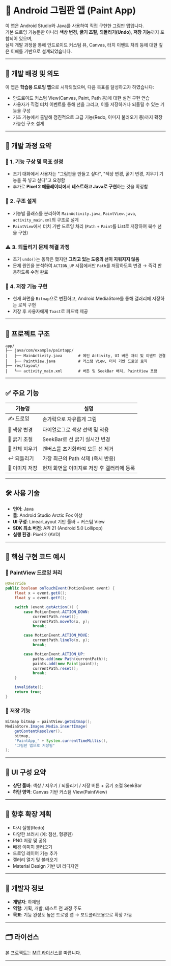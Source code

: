 # 🎨 Android 그림판 앱 (Paint App)

이 앱은 Android Studio와 Java를 사용하여 직접 구현한 그림판 앱입니다.  
기본 드로잉 기능뿐만 아니라 **색상 변경**, **굵기 조절**, **되돌리기(Undo)**, **저장 기능**까지 포함되어 있으며,  
실제 개발 과정을 통해 안드로이드 커스텀 뷰, Canvas, 터치 이벤트 처리 등에 대한 깊은 이해를 기반으로 설계되었습니다.

---

## 📌 개발 배경 및 의도

이 앱은 **학습용 드로잉 앱**으로 시작되었으며, 다음 목표를 달성하고자 하였습니다:

- 안드로이드 커스텀 View(Canvas, Paint, Path 등)에 대한 실전 구현 연습
- 사용자가 직접 터치 이벤트를 통해 선을 그리고, 이를 저장하거나 되돌릴 수 있는 기능을 구성
- 기초 기능에서 출발해 점진적으로 고급 기능(Redo, 이미지 불러오기 등)까지 확장 가능한 구조 설계

---

## 💬 개발 과정 요약

### 🎯 1. 기능 구상 및 목표 설정
- 초기 대화에서 사용자는 "그림판을 만들고 싶다", "색상 변경, 굵기 변경, 지우기 기능을 꼭 넣고 싶다"고 요청함
- 추가로 **Pixel 2 에뮬레이터에서 테스트하고 Java로 구현**하는 것을 확정함

### 🧩 2. 구조 설계
- 기능별 클래스를 분리하여 `MainActivity.java`, `PaintView.java`, `activity_main.xml`의 구조로 설계
- `PaintView`에서 터치 기반 드로잉 처리 (`Path` + `Paint`를 List로 저장하여 복수 선을 구현)

### ⚠️ 3. 되돌리기 문제 해결 과정
- 초기 `undo()`는 동작은 했지만 **그리고 있는 도중의 선이 지워지지 않음**
- 문제 원인을 분석하여 `ACTION_UP` 시점에서만 `Path`를 저장하도록 변경 → 즉각 반응하도록 수정 완료

### 💾 4. 저장 기능 구현
- 현재 화면을 `Bitmap`으로 변환하고, Android MediaStore를 통해 갤러리에 저장하는 로직 구현
- 저장 후 사용자에게 `Toast`로 피드백 제공

---

## 📁 프로젝트 구조

```
app/
├── java/com/example/paintapp/
│   ├── MainActivity.java       # 메인 Activity, UI 버튼 처리 및 이벤트 연결
│   ├── PaintView.java          # 커스텀 View, 터치 기반 드로잉 로직
├── res/layout/
│   └── activity_main.xml       # 버튼 및 SeekBar 배치, PaintView 포함
```

---

## ✅ 주요 기능

| 기능명     | 설명 |
|------------|------|
| ✍️ 드로잉 | 손가락으로 자유롭게 그림 |
| 🎨 색상 변경 | 다이얼로그로 색상 선택 및 적용 |
| 📏 굵기 조절 | SeekBar로 선 굵기 실시간 변경 |
| 🧼 전체 지우기 | 캔버스를 초기화하여 모든 선 제거 |
| ↩️ 되돌리기 | 가장 최근의 Path 삭제 (즉시 반응) |
| 💾 이미지 저장 | 현재 화면을 이미지로 저장 후 갤러리에 등록 |

---

## 🛠 사용 기술

- **언어**: Java
- **툴**: Android Studio Arctic Fox 이상
- **UI 구성**: LinearLayout 기반 툴바 + 커스텀 View
- **SDK 최소 버전**: API 21 (Android 5.0 Lollipop)
- **실행 환경**: Pixel 2 (AVD)

---

## 🧠 핵심 구현 코드 예시

### 📌 PaintView 드로잉 처리

```java
@Override
public boolean onTouchEvent(MotionEvent event) {
    float x = event.getX();
    float y = event.getY();

    switch (event.getAction()) {
        case MotionEvent.ACTION_DOWN:
            currentPath.reset();
            currentPath.moveTo(x, y);
            break;

        case MotionEvent.ACTION_MOVE:
            currentPath.lineTo(x, y);
            break;

        case MotionEvent.ACTION_UP:
            paths.add(new Path(currentPath));
            paints.add(new Paint(paint));
            currentPath.reset();
            break;
    }

    invalidate();
    return true;
}
```

### 📌 저장 기능

```java
Bitmap bitmap = paintView.getBitmap();
MediaStore.Images.Media.insertImage(
    getContentResolver(),
    bitmap,
    "PaintApp_" + System.currentTimeMillis(),
    "그림판 앱으로 저장됨"
);
```

---

## 📱 UI 구성 요약

- **상단 툴바**: 색상 / 지우기 / 되돌리기 / 저장 버튼 + 굵기 조절 SeekBar
- **하단 영역**: Canvas 기반 커스텀 View(PaintView)

---

## 🔮 향후 확장 계획

- 다시 실행(Redo)
- 다양한 브러시 (예: 점선, 형광펜)
- PNG 저장 및 공유
- 배경 이미지 불러오기
- 드로잉 레이어 기능 추가
- 갤러리 열기 및 불러오기
- Material Design 기반 UI 리디자인

---

## 👤 개발자 정보

- **개발자**: 하재범
- **역할**: 기획, 개발, 테스트 전 과정 주도
- **목표**: 기능 완성도 높은 드로잉 앱 → 포트폴리오용으로 확장 가능

---

## 🗂 라이선스

본 프로젝트는 [MIT 라이선스](https://opensource.org/licenses/MIT)를 따릅니다.

---

